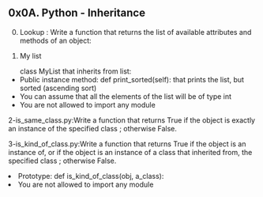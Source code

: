 0x0A. Python - Inheritance
--------------------------
0. Lookup : Write a function that returns the list of available attributes and methods of an object:

1. My list

<ul>class MyList that inherits from list:

<li>Public instance method: def print_sorted(self): that prints the list, but sorted (ascending sort)</li>
<li>You can assume that all the elements of the list will be of type int</li>
<li>You are not allowed to import any module</ul></li>

2-is_same_class.py:Write a function that returns True if the object is exactly an instance of the specified class ; otherwise False.

3-is_kind_of_class.py:Write a function that returns True if the object is an instance of, or if the object is an instance of a class that inherited from, the specified class ; otherwise False.

<li>Prototype: def is_kind_of_class(obj, a_class):</li>
<li>You are not allowed to import any module</li>

